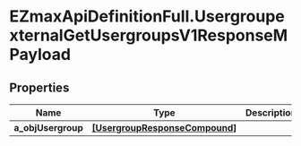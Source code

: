 # EZmaxApiDefinitionFull.UsergroupexternalGetUsergroupsV1ResponseMPayload

## Properties

Name | Type | Description | Notes
------------ | ------------- | ------------- | -------------
**a_objUsergroup** | [**[UsergroupResponseCompound]**](UsergroupResponseCompound.md) |  | 


